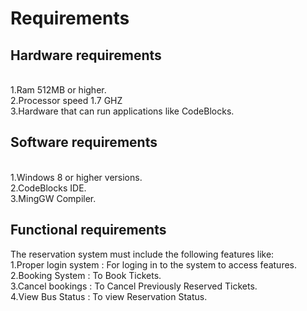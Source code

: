 # **Requirements**
## **Hardware requirements**
<br /> 1.Ram 512MB or higher.
<br /> 2.Processor speed 1.7 GHZ
<br /> 3.Hardware that can run applications like CodeBlocks.

## **Software requirements**
<br /> 1.Windows 8 or higher versions.
<br /> 2.CodeBlocks IDE.
<br /> 3.MingGW Compiler.

## **Functional requirements**
  The reservation system must include the following features like:
<br /> 1.Proper login system : For loging in to the system to access features.
<br /> 2.Booking System      : To Book Tickets.
<br /> 3.Cancel bookings     : To Cancel Previously Reserved Tickets.
<br /> 4.View Bus Status     : To view Reservation Status.